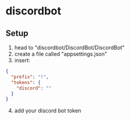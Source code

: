 # discordbot

## Setup
1. head to "discordbot/DiscordBot/DiscordBot"
2. create a file called "appsettings.json"
3. insert:
```json
{
  "prefix": "!",
  "tokens": {
    "discord": ""
  }
}
```
4. add your discord bot token
